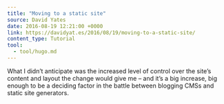 ```yaml
---
title: "Moving to a static site"
source: David Yates
date: 2016-08-19 12:21:00 +0000
link: https://davidyat.es/2016/08/19/moving-to-a-static-site/
content_type: Tutorial
tool:
  - tool/hugo.md
---
```

What I didn’t anticipate was the increased level of control over the site’s content and layout the change would give me – and it’s a big increase, big enough to be a deciding factor in the battle between blogging CMSs and static site generators.





